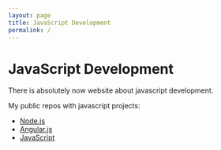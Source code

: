 ```yaml
---
layout: page
title: JavaScript Development
permalink: /
---
```


# JavaScript Development

There is absolutely now website about javascript development.

My public repos with javascript projects:

<ul>
    <li><a href="https://github.com/marley-nodejs">Node.js</a></li>
    <li><a href="https://github.com/marley-angularjs">Angular.js</a></li>
    <li><a href="https://github.com/marley-js">JavaScript</a></li>
</ul>

